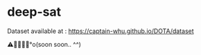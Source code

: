 # deep-sat

Dataset available at : https://captain-whu.github.io/DOTA/dataset

⚠️🚧👷🏻‍♂️°o(soon soon.. ^^)
